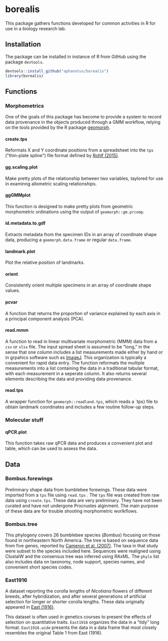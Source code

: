 # borealis

This package gathers functions developed for common activities in R 
for use in a biology research lab. 

## Installation

The package can be installed in instance of R from GitHub using the package `devtools`.

``` r
devtools::install_github("aphanotus/borealis")
library(borealis)
```

## Functions

### Morphometrics

One of the goals of this package has become to provide a system to record data provenance in the objects
produced through a GMM workflow, relying on the tools provided by the R package [geomorph](https://cran.r-project.org/web/packages/geomorph/index.html).

#### create.tps

Reformats X and Y coordinate positions from a spreadsheet into the `tps` ("thin-plate spline") file format defined by [Rohlf (2015)](https://doi.org/10.4404/hystrix-26.1-11264).

#### gg.scaling.plot

Make pretty plots of the relationship between two variables, taylored for use in examinng
allometric scaling relationships.

#### ggGMMplot

This function is designed to make pretty plots from geometric morphometric ordinations using the output of `geomorph::gm.prcomp`.

#### id.metadata.to.gdf

Extracts metadata from the specimen IDs in an array of coordinate shape data, producing a `geomorph.data.frame` or regular `data.frame`.

#### landmark.plot

Plot the relative position of landmarks.

#### orient

Consistently orient multiple specimens in an array of coordinate shape values.

#### pcvar
 
A function that returns the proportion of variance explained by each axis in a principal component analysis (PCA).

#### read.mmm

A function to read in linear multivariate morphometric (MMM) data from a `csv` or `xlsx` file.
The input spread sheet is assumed to be "long," in the sense that one column includes a list measurements made either by hand or in grpahics software such as [ImageJ](https://imagej.net).
This organization is typically a convenient for rapid data entry.
The function reformats the multiple measurements into a list containing the data in a traditional tabular format, with each measurement in a seperate column. It also returns several elements
describing the data and providing data provenance.

#### read.tps

A wrapper function for `geomorph::readland.tps`, which reads a `tps} file to obtain landmark coordinates and includes a few routine follow-up steps.


### Molecular stuff

#### qPCR.plot

This function takes raw qPCR data and produces a convenient plot and table, which can be used to assess the data.


## Data

### Bombus.forewings

Preliminary shape data from bumblebee forewings. These data were imported from a
`tps` file using `read.tps` . The `tps` file was created from raw data using
`create.tps`. These data are very preliminary. They have not been curated and have not
undergone Procrustes alginment. The main purpose of these data are for trouble shooting
morphometric worlkflows.

### Bombus.tree

This phylogeny covers 26 bumblebee species (*Bombus*) focusing on those found in northeastern North America. The tree is based on sequence data from five genes, reported by [Cameron et al. (2007)](https://doi.org/10.1111/j.1095-8312.2007.00784.x). The taxa in that study were subset to the species included here. Sequences were realigned using ClustalW and the consensus tree was inferred using RAxML. The `phylo` list also includes data on taxonomy, node support, species names, and convenient short species codes.

### East1916

A dataset reporting the corolla lengths of *Nicotiana* flowers of different breeds, after hybridization, and after several generations of artificial selection for longer or shorter corolla lengths. These data originally appeared in [East (1916)](http://www.genetics.org/content/1/2/164/). 

This dataset is often used in genetics courses to present the effects of selection on quantitative traits. `East1916` organizes the data in a "tidy" long format. `East1916.wide` presents the data in a data frame that most closely resembles the original Table 1 from East (1916).





